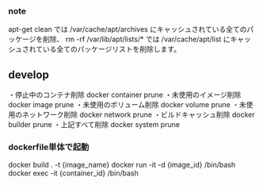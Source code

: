 ### note
apt-get clean では /var/cache/apt/archives にキャッシュされている全てのパッケージを削除、
rm -rf /var/lib/apt/lists/* では /var/cache/apt/list にキャッシュされている全てのパッケージリストを削除します。


## develop
・停止中のコンテナ削除
docker container prune
・未使用のイメージ削除
docker image prune
・未使用のボリューム削除
docker volume prune
・未使用のネットワーク削除
docker network prune
・ビルドキャッシュ削除
docker builder prune
・上記すべて削除
docker system prune

### dockerfile単体で起動
docker build . -t {image_name}
docker run -it -d {image_id} /bin/bash
docker exec -it {container_id} /bin/bash

